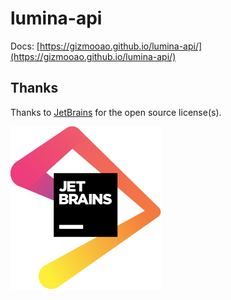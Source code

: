 # lumina-api

Docs: [https://gizmooao.github.io/lumina-api/](https://gizmooao.github.io/lumina-api/)

## Thanks

Thanks to [JetBrains](https://jb.gg/OpenSource) for the open source license(s).

[![JetBrains Logo](./assets/images/jetbrains.svg)](https://jb.gg/OpenSource)
